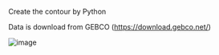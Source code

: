 Create the contour by Python

Data is download from GEBCO (https://download.gebco.net/)

![image](https://github.com/skyflying/GIS_development/blob/41dc1e3ea0a38a79bc9dd852b6d2b3da259fc34e/Contour/picture1.png)
